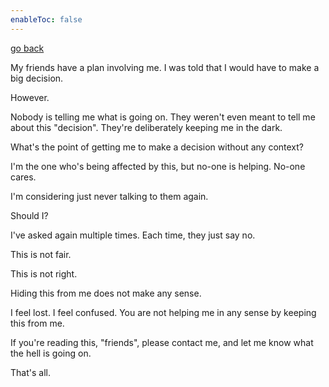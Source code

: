 ```yaml
---
enableToc: false
---
```


[go back](DailyNotes/DailyNotes.md)

My friends have a plan involving me. I was told that I would have to make a big decision.

However.

Nobody is telling me what is going on. They weren't even meant to tell me about this "decision". They're deliberately keeping me in the dark.

What's the point of getting me to make a decision without any context?

I'm the one who's being affected by this, but no-one is helping. No-one cares.

I'm considering just never talking to them again.

Should I?

I've asked again multiple times. Each time, they just say no.

This is not fair.

This is not right.

Hiding this from me does not make any sense.

I feel lost. I feel confused. You are not helping me in any sense by keeping this from me. 


If you're reading this, "friends", please contact me, and let me know what the hell is going on.

That's all.

